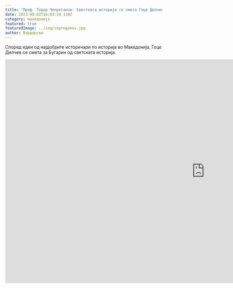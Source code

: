 ```yaml
---
title: "Проф. Тодор Чепреганов: Свестката историја го смета Гоце Делчев за Бугарин"
date: 2023-09-02T16:03:24.110Z
category: македонија
featured: true
featuredImage: ../img/cepreganov.jpg
author: Вардарски
---
```

Според еден од најдобрите историчари по историја во Македонија, Гоце Делчев се смета за Бугарин од светската историја.

<iframe width="1280" height="720" src="https://www.youtube.com/embed/jFDn35Grav0" title="Македонистки признанија: Тодор Чепреганов – Светската историjа смета Гоце Делчев за бугарин" frameborder="0" allow="accelerometer; autoplay; clipboard-write; encrypted-media; gyroscope; picture-in-picture; web-share" allowfullscreen></iframe>